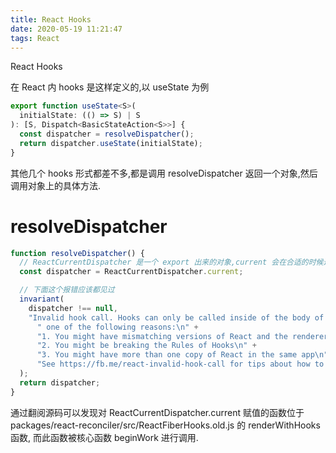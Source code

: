 ```yaml
---
title: React Hooks
date: 2020-05-19 11:21:47
tags: React
---
```


React Hooks

<!-- more -->

在 React 内 hooks 是这样定义的,以 useState 为例

```ts
export function useState<S>(
  initialState: (() => S) | S
): [S, Dispatch<BasicStateAction<S>>] {
  const dispatcher = resolveDispatcher();
  return dispatcher.useState(initialState);
}
```

其他几个 hooks 形式都差不多,都是调用 resolveDispatcher 返回一个对象,然后调用对象上的具体方法.

# resolveDispatcher

```ts
function resolveDispatcher() {
  // ReactCurrentDispatcher 是一个 export 出来的对象,current 会在合适的时候进行赋值
  const dispatcher = ReactCurrentDispatcher.current;

  // 下面这个报错应该都见过
  invariant(
    dispatcher !== null,
    "Invalid hook call. Hooks can only be called inside of the body of a function component. This could happen for" +
      " one of the following reasons:\n" +
      "1. You might have mismatching versions of React and the renderer (such as React DOM)\n" +
      "2. You might be breaking the Rules of Hooks\n" +
      "3. You might have more than one copy of React in the same app\n" +
      "See https://fb.me/react-invalid-hook-call for tips about how to debug and fix this problem."
  );
  return dispatcher;
}
```

通过翻阅源码可以发现对 ReactCurrentDispatcher.current 赋值的函数位于 packages/react-reconciler/src/ReactFiberHooks.old.js 的 renderWithHooks 函数, 而此函数被核心函数 beginWork 进行调用.


